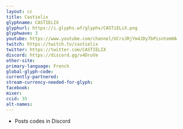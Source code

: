 ```yaml
---
layout: cc
title: Castielix
glyphname: CASTIELIX
glyphurl: https://i.glyphs.wf/glyphs/CASTiELiX.png
glyphwave: 3
youtube: https://www.youtube.com/channel/UCrxJRjYm4JDy7bPisntemHA
twitch: https://twitch.tv/castielix
twitter: https://twitter.com/CASTIELIX
discord: https://discord.gg/v4DruVe
other-site: 
primary-language: French
global-glyph-code: 
currently-partnered: 
stream-currency-needed-for-glyph: 
facebook: 
mixer: 
ccid: 35
alt-names: 
---
```

* Posts codes in Discord
